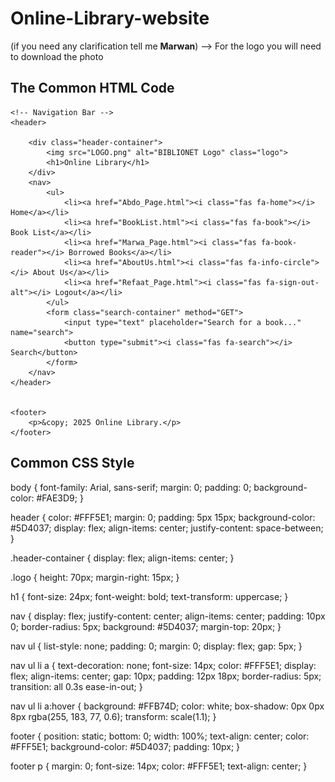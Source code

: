 # Online-Library-website    
(if you need any clarification tell me **Marwan**) --> For the logo you will need to download the photo
## The Common HTML Code 
<html lang="en">
<head>
    <meta charset="UTF-8">
    <meta name="viewport" content="width=device-width, initial-scale=1.0">
    <title>Book List - Online Library</title>
    <link rel="stylesheet" href="styles.css"> 
    <link rel="stylesheet" href="https://cdnjs.cloudflare.com/ajax/libs/font-awesome/6.4.2/css/all.min.css">

</head>
<body>

    <!-- Navigation Bar -->
    <header>
        
        <div class="header-container">
            <img src="LOGO.png" alt="BIBLIONET Logo" class="logo">
            <h1>Online Library</h1>
        </div>
        <nav>
            <ul>
                <li><a href="Abdo_Page.html"><i class="fas fa-home"></i> Home</a></li>
                <li><a href="BookList.html"><i class="fas fa-book"></i> Book List</a></li>
                <li><a href="Marwa_Page.html"><i class="fas fa-book-reader"></i> Borrowed Books</a></li>
                <li><a href="AboutUs.html"><i class="fas fa-info-circle"></i> About Us</a></li>
                <li><a href="Refaat_Page.html"><i class="fas fa-sign-out-alt"></i> Logout</a></li>
            </ul>
            <form class="search-container" method="GET">
                <input type="text" placeholder="Search for a book..." name="search">
                <button type="submit"><i class="fas fa-search"></i> Search</button>
            </form>
        </nav>
    </header>


    <footer>
        <p>&copy; 2025 Online Library.</p>
    </footer>

</body>
</html>

## Common CSS Style

body {
    font-family: Arial, sans-serif;
    margin: 0;
    padding: 0;
    background-color: #FAE3D9; 
}


header {
    color: #FFF5E1; 
    margin: 0;
    padding: 5px 15px;
    background-color: #5D4037;
    display: flex;
    align-items: center;
    justify-content: space-between;
}


.header-container {
    display: flex;
    align-items: center;
}

.logo {
    height: 70px; 
    margin-right: 15px;
}

h1 {
    font-size: 24px;
    font-weight: bold;
    text-transform: uppercase;
}

nav {
    display: flex;
    justify-content: center;
    align-items: center;
    padding: 10px 0;
    border-radius: 5px;
    background: #5D4037; 
    margin-top: 20px;
}

nav ul {
    list-style: none;
    padding: 0;
    margin: 0;
    display: flex;
    gap: 5px;
}

nav ul li a {
    text-decoration: none;
    font-size: 14px;
    color: #FFF5E1; 
    display: flex;
    align-items: center;
    gap: 10px;
    padding: 12px 18px;
    border-radius: 5px;
    transition: all 0.3s ease-in-out;
}


nav ul li a:hover {
    background: #FFB74D; 
    color: white;
    box-shadow: 0px 0px 8px rgba(255, 183, 77, 0.6);
    transform: scale(1.1); 
}

footer {
    position: static;
    bottom: 0;
    width: 100%;
    text-align: center;
    color: #FFF5E1; 
    background-color: #5D4037; 
    padding: 10px;
}

footer p {
    margin: 0;
    font-size: 14px;
    color: #FFF5E1;
    text-align: center;
}
